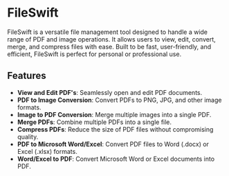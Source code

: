 # FileSwift

FileSwift is a versatile file management tool designed to handle a wide range of PDF and image operations. It allows users to view, edit, convert, merge, and compress files with ease. Built to be fast, user-friendly, and efficient, FileSwift is perfect for personal or professional use.

## Features

- **View and Edit PDF's**: Seamlessly open and edit PDF documents.
- **PDF to Image Conversion**: Convert PDFs to PNG, JPG, and other image formats.
- **Image to PDF Conversion**: Merge multiple images into a single PDF.
- **Merge PDFs**: Combine multiple PDFs into a single file.
- **Compress PDFs**: Reduce the size of PDF files without compromising quality.
- **PDF to Microsoft Word/Excel**: Convert PDF files to Word (.docx) or Excel (.xlsx) formats.
- **Word/Excel to PDF**: Convert Microsoft Word or Excel documents into PDF.
